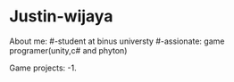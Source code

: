 # Justin-wijaya


About me:
#-student at binus universty
#-assionate: game programer(unity,c# and phyton)

Game projects:
-1.


